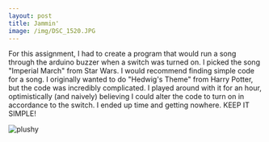 ```yaml
---
layout: post
title: Jammin'
image: /img/DSC_1520.JPG
---
```


For this assignment, I had to create a program that would run a song through the arduino buzzer when a switch was turned on. I picked the song "Imperial March" from Star Wars. I would recommend finding simple code for a song. I originally wanted to do "Hedwig's Theme" from Harry Potter, but the code was incredibly complicated. I played around with it for an hour, optimistically (and naively) believing I could alter the code to turn on in accordance to the switch. I ended up time and getting nowhere. KEEP IT SIMPLE! 

![plushy](/img/DSC_1596.JPG)


